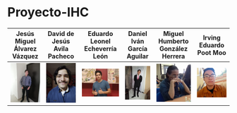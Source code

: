 # Proyecto-IHC
| Jesús Miguel Álvarez Vázquez    | David de Jesús Avila Pacheco|Eduardo Leonel Echeverría León| Daniel Iván García Aguilar      | Miguel Humberto González Herrera| Irving Eduardo Poot Moo| 
| ------------------------------- | ----------------------------|----------------------------- | ------------------------------- | ----------------------------- | ---------------------------------|
| ![Yo.jpeg](./Integrantes/Yo.jpeg) | ![Dado.jpeg](./Integrantes/Dado.jpeg) | ![Ed.jpeg](./Integrantes/Ed.jpeg) | ![Daniel.jpeg](./Integrantes/Daniel.jpeg) | ![linux.jpeg](./Integrantes/linux.jpeg) | ![Irving.jpeg](./Integrantes/Irving.jpeg)|
